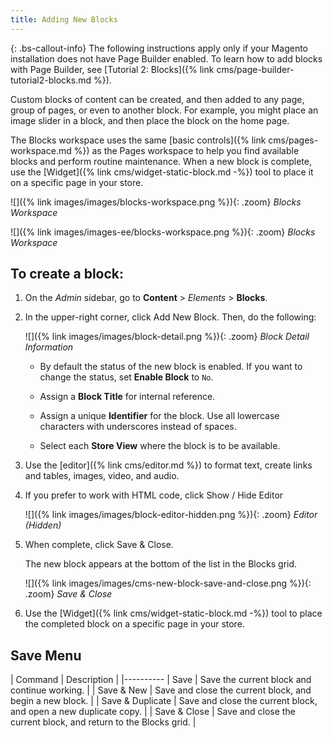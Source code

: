 ```yaml
---
title: Adding New Blocks
---
```


<!--{% if "Default.EE-B2B" contains site.edition %}-->
{: .bs-callout-info}
The following instructions apply only if your Magento installation does not have Page Builder enabled. To learn how to add blocks with Page Builder, see [Tutorial 2: Blocks]({% link cms/page-builder-tutorial2-blocks.md %}).
<!--{% endif %}-->

Custom blocks of content can be created, and then added to any page, group of pages, or even to another block. For example, you might place an image slider in a block, and then place the block on the home page.

The Blocks workspace uses the same [basic controls]({% link cms/pages-workspace.md %}) as the Pages workspace to help you find available blocks and perform routine maintenance. When a new block is complete, use the [Widget]({% link cms/widget-static-block.md -%}) tool to place it on a specific page in your store.

<!--{% if "Default.CE Only" contains site.edition %}-->
![]({% link images/images/blocks-workspace.png %}){: .zoom}
_Blocks Workspace_
<!--{% endif %}-->
<!--{% if "Default.EE-B2B" contains site.edition %}-->
![]({% link images/images-ee/blocks-workspace.png %}){: .zoom}
_Blocks Workspace_
<!--{% endif %}-->

## To create a block:

1. On the _Admin_ sidebar, go to **Content** > _Elements_ > **Blocks**.

1. In the upper-right corner, click <span class="btn">Add New Block</span>. Then, do the following:

   ![]({% link images/images/block-detail.png %}){: .zoom}
   _Block Detail Information_

   - By default the status of the new block is enabled. If you want to change the status, set **Enable Block** to `No`.

   - Assign a **Block Title** for internal reference.

   - Assign a unique **Identifier** for the block. Use all lowercase characters with underscores instead of spaces.

   - Select each **Store View** where the block is to be available.

1.  Use the [editor]({% link cms/editor.md %}) to format text, create links and tables, images, video, and audio.

1.  If you prefer to work with HTML code, click <span class="btn">Show / Hide Editor</span>

    ![]({% link images/images/block-editor-hidden.png %}){: .zoom}
    _Editor (Hidden)_

1. When complete, click <span class="btn">Save & Close</span>.

    The new block appears at the bottom of the list in the Blocks grid.

    ![]({% link images/images/cms-new-block-save-and-close.png %}){: .zoom}
    _Save & Close_

1. Use the [Widget]({% link cms/widget-static-block.md -%}) tool to place the completed block on a specific page in your store.

## Save Menu

| Command | Description |
|----------
| Save | Save the current block and continue working. |
| Save & New | Save and close the current block, and begin a new block. |
| Save & Duplicate | Save and close the current block, and open a new duplicate copy. |
| Save & Close | Save and close the current block, and return to the Blocks grid. |
